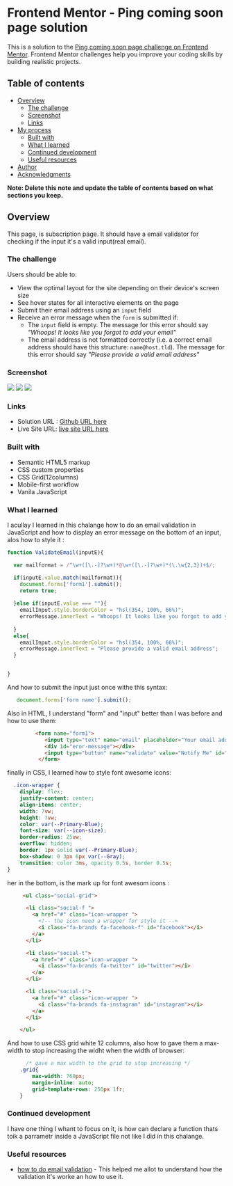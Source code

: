 # Frontend Mentor - Ping coming soon page solution

This is a solution to the [Ping coming soon page challenge on Frontend Mentor](https://www.frontendmentor.io/challenges/ping-single-column-coming-soon-page-5cadd051fec04111f7b848da). Frontend Mentor challenges help you improve your coding skills by building realistic projects. 

## Table of contents

- [Overview](#overview)
  - [The challenge](#the-challenge)
  - [Screenshot](#screenshot)
  - [Links](#links)
- [My process](#my-process)
  - [Built with](#built-with)
  - [What I learned](#what-i-learned)
  - [Continued development](#continued-development)
  - [Useful resources](#useful-resources)
- [Author](#author)
- [Acknowledgments](#acknowledgments)

**Note: Delete this note and update the table of contents based on what sections you keep.**

## Overview

This page, is subscription page.
It should have a email validator for checking if the input it's a valid input(real email).

### The challenge

Users should be able to:

- View the optimal layout for the site depending on their device's screen size
- See hover states for all interactive elements on the page
- Submit their email address using an `input` field
- Receive an error message when the `form` is submitted if:
	- The `input` field is empty. The message for this error should say *"Whoops! It looks like you forgot to add your email"*
	- The email address is not formatted correctly (i.e. a correct email address should have this structure: `name@host.tld`). The message for this error should say *"Please provide a valid email address"*

### Screenshot

![](./Screen%20Shot%20images/Mobile%20Screen%20Shot.jpg.png)
![](./Screen%20Shot%20images/Desktop%20Screen%20Shot%20-top.jpg.png)
![](./Screen%20Shot%20images/Desktop%20Screen%20Shot-bottom.jpg.png)

### Links

- Solution URL : [Github URL here   ](https://github.com/Yasser-St/ping-coming-soon-page-using-css-grid--12-columns-)
- Live Site URL: [live site URL here](https://profound-moxie-4b9ace.netlify.app)


### Built with

- Semantic HTML5 markup
- CSS custom properties
- CSS Grid(12columns)
- Mobile-first workflow
- Vanila JavaScript

### What I learned

I acullay I learned in this chalange how to do an email validation in JavaScript and how to  display an error message on the bottom of an input, alos how to style it :

```js
function ValidateEmail(inputE){

  var mailformat = /^\w+([\.-]?\w+)*@\w+([\.-]?\w+)*(\.\w{2,3})+$/; 

  if(inputE.value.match(mailformat)){
    document.forms['form1'].submit();
    return true;
    
  }else if(inputE.value === ""){
    emailInput.style.borderColor = "hsl(354, 100%, 66%)";
    errorMessage.innerText = "Whoops! It looks like you forgot to add your emails";
    
  }
  else{
    emailInput.style.borderColor = "hsl(354, 100%, 66%)";
    errorMessage.innerText = "Please provide a valid email address";
  }


}
```
And how to submit the input just once withe this syntax:

```js
   document.forms['form name'].submit();

```

Also in HTML, I understand "form" and "input" better than I was before and how to use them:

```html
         <form name="form1">
            <input type="text" name="email" placeholder="Your email address..." id="email" >
            <div id="eror-message"></div>
            <input type="button" name="validate" value="Notify Me" id="notifyMeBtn" onclick="ValidateEmail(document.form1.email)" >
          </form>
```
finally in CSS, I learned how to style font awesome icons: 

```css
  .icon-wrapper {
    display: flex;
    justify-content: center;
    align-items: center;
    width: 7vw;
    height: 7vw;
    color: var(--Primary-Blue);
    font-size: var(--icon-size);
    border-radius: 25vw;
    overflow: hidden;
    border: 1px solid var(--Primary-Blue);
    box-shadow: 0 3px 6px var(--Gray);
    transition: color 3ms, opacity 0.5s, border 0.5s;
}
```
her in the bottom, is the mark up for font awesom icons :

```html
     <ul class="social-grid">

      <li class="social-f ">
        <a href="#" class="icon-wrapper "> 
          <!-- the icon need a wrapper for style it -->
          <i class="fa-brands fa-facebook-f" id="facebook"></i>
        </a>
      </li>

      <li class="social-t">
        <a href="#" class="icon-wrapper ">
          <i class="fa-brands fa-twitter" id="twitter"></i>
        </a>
      </li>

      <li class="social-i">
        <a href="#" class="icon-wrapper ">
          <i class="fa-brands fa-instagram" id="instagram"></i>
        </a>
      </li>

    </ul>
```
And how to use CSS grid white 12 columns, also how to gave them a max-width to stop increasing the widht when the width of browser:

```css
      /* gave a max width to the grid to stop increasing */
    .grid{
        max-width: 760px;
        margin-inline: auto;
        grid-template-rows: 250px 1fr;
    }
```

### Continued development

I have one thing I whant to focus on it, is how can  declare a function thats toik a parrametr inside a JavaScript file not like I did in this chalange.


### Useful resources

- [how to do email validation](https://www.simplilearn.com/tutorials/javascript-tutorial/email-validation-in-javascript) - This helped me allot to understand how the validation it's worke an how to use it.
